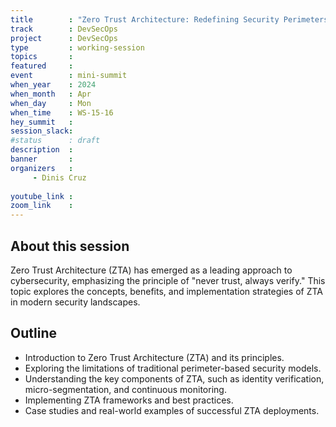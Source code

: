 ```yaml
--- 
title        : "Zero Trust Architecture: Redefining Security Perimeters(panel)"
track        : DevSecOps
project      : DevSecOps
type         : working-session
topics       : 
featured     :
event        : mini-summit
when_year    : 2024
when_month   : Apr
when_day     : Mon
when_time    : WS-15-16
hey_summit   : 
session_slack:
#status      : draft
description  :
banner       : 
organizers   :
     - Dinis Cruz
    
youtube_link : 
zoom_link    : 
---
```


## About this session

Zero Trust Architecture (ZTA) has emerged as a leading approach to cybersecurity, emphasizing the principle of "never trust, always verify." This topic explores the concepts, benefits, and implementation strategies of ZTA in modern security landscapes.

## Outline
- Introduction to Zero Trust Architecture (ZTA) and its principles.
- Exploring the limitations of traditional perimeter-based security models.
- Understanding the key components of ZTA, such as identity verification, micro-segmentation, and continuous monitoring.
- Implementing ZTA frameworks and best practices.
- Case studies and real-world examples of successful ZTA deployments.
